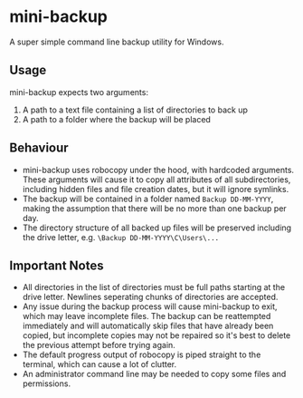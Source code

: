 # mini-backup

A super simple command line backup utility for Windows.

## Usage

mini-backup expects two arguments:

1. A path to a text file containing a list of directories to back up
2. A path to a folder where the backup will be placed

## Behaviour

- mini-backup uses robocopy under the hood, with hardcoded arguments. These arguments will cause it to copy all attributes of all subdirectories, including hidden files and file creation dates, but it will ignore symlinks.
- The backup will be contained in a folder named `Backup DD-MM-YYYY`, making the assumption that there will be no more than one backup per day.
- The directory structure of all backed up files will be preserved including the drive letter, e.g. `\Backup DD-MM-YYYY\C\Users\...`

## Important Notes

- All directories in the list of directories must be full paths starting at the drive letter. Newlines seperating chunks of directories are accepted.
- Any issue during the backup process will cause mini-backup to exit, which may leave incomplete files. The backup can be reattempted immediately and will automatically skip files that have already been copied, but incomplete copies may not be repaired so it's best to delete the previous attempt before trying again.
- The default progress output of robocopy is piped straight to the terminal, which can cause a lot of clutter.
- An administrator command line may be needed to copy some files and permissions.
